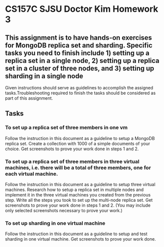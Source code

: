 # CS157C SJSU Doctor Kim Homework 3

## This assignment is to have hands-on exercises for MongoDB replica set and sharding. Specific tasks you need to finish include 1) setting up a replica set in a single node, 2) setting up a replica set in a cluster of three nodes, and 3) setting up sharding in a single node
Given instructions should serve as guidelines to accomplish the assigned tasks.Troubleshooting required to finish the tasks should be considered as part of this assignment.
## Tasks
### To set up a replica set of three members in one vm
Follow the instruction in this document as a guideline to setup a MongoDB replica set.
Create a collection with 1000 of a simple documents of your choice.
Get screenshots to prove your work done in steps 1 and 2.
### To set up a replica set of three members in three virtual machines, i.e. there will be a total of three members, one for each virtual machine.
Follow the instruction in this document as a guideline to setup three virtual machines.
Research how to setup a replica set in multiple nodes and implement it in the three virtual machines you created from the previous step.
Write all the steps you took to set up the multi-node replica set.
Get screenshots to prove your work done in steps 1 and 2. (You may include only selected screenshots necessary to prove your work.)
### To set up sharding in one virtual machine
Follow the instruction in this document as a guideline to setup and test sharding in one virtual machine.
Get screenshots to prove your work done.
